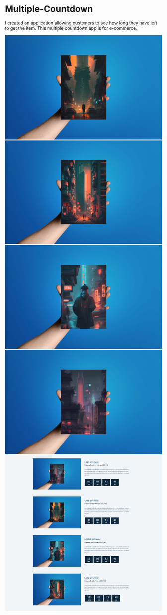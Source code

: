 # Multiple-Countdown
<p>I created an application allowing customers to see how long they have left to get the item. This multiple countdown app is for e-commerce.</p>
<img src="post8.jpg" alt="card">
<img src="post7.jpg" alt="card">
<img src="post6.jpg" alt="card">
<img src="post5.jpg" alt="card">
<img src="multi.JPG" alt="card">
